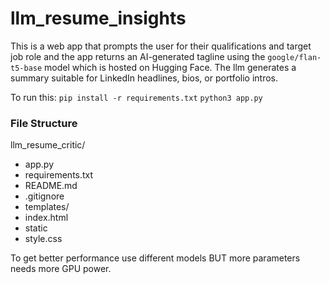 # llm_resume_insights

This is a web app that prompts the user for their qualifications and target job role and 
the app returns an AI-generated tagline using the `google/flan-t5-base` model
which is hosted on Hugging Face.
The llm generates a summary suitable for LinkedIn headlines, bios, or portfolio intros.


To run this:
`pip install -r requirements.txt`
`python3 app.py`


### File Structure
llm_resume_critic/
* app.py
* requirements.txt
* README.md
* .gitignore
* templates/
*   index.html
* static
*   style.css




To get better performance use different models BUT more parameters needs more GPU power.




